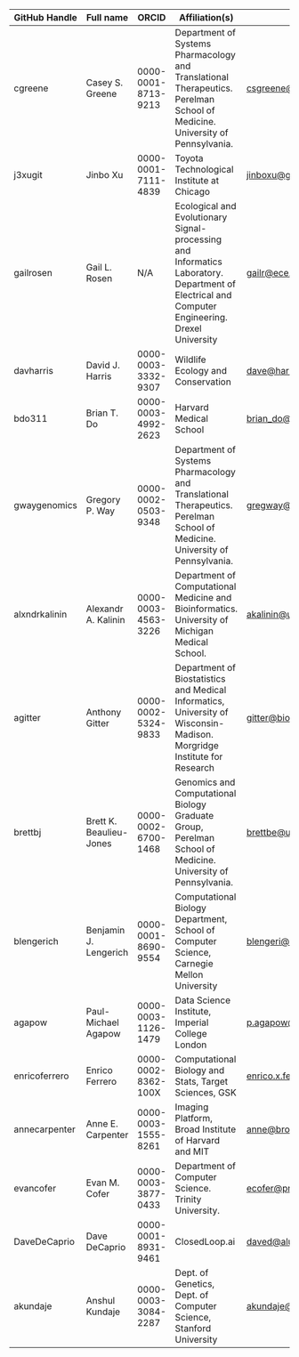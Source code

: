| GitHub Handle | Full name | ORCID  | Affiliation(s)  | Email | Approve | Grants to Cite |
|---------------|-----------|--------|-----------------|-------|---------|----------------|
| cgreene | Casey S. Greene | 0000-0001-8713-9213 | Department of Systems Pharmacology and Translational Therapeutics. Perelman School of Medicine. University of Pennsylvania. | csgreene@upenn.edu | Yes | Gordon and Betty Moore Foundation GBMF 4552 |
| j3xugit | Jinbo Xu | 0000-0001-7111-4839 | Toyota Technological Institute at Chicago | jinboxu@gmail.com | yes | NIH R01GM089753,  NSF/BIO-1564955 |
| gailrosen | Gail L. Rosen | N/A | Ecological and Evolutionary Signal-processing and Informatics Laboratory.  Department of Electrical and Computer Engineering. Drexel University | gailr@ece.drexel.edu |  Yes | NSF #1245632 |
| davharris | David J. Harris | 0000-0003-3332-9307 | Wildlife Ecology and Conservation | dave@harris-research.me | Yes  | Gordon and Betty Moore Foundation GBMF 4563 |
| bdo311 | Brian T. Do | 0000-0003-4992-2623 | Harvard Medical School | brian_do@hms.harvard.edu | Yes     | NIGMS T32GM007753  |
| gwaygenomics | Gregory P. Way | 0000-0002-0503-9348 | Department of Systems Pharmacology and Translational Therapeutics. Perelman School of Medicine. University of Pennsylvania. | gregway@upenn.edu | Yes | |
| alxndrkalinin | Alexandr A. Kalinin | 0000-0003-4563-3226 | Department of Computational Medicine and Bioinformatics. University of Michigan Medical School. | akalinin@umich.edu | Yes | |
| agitter | Anthony Gitter | 0000-0002-5324-9833 | Department of Biostatistics and Medical Informatics, University of Wisconsin-Madison. Morgridge Institute for Research | gitter@biostat.wisc.edu | Yes | NIH/NIAID U54AI117924 |
| brettbj | Brett K. Beaulieu-Jones | 0000-0002-6700-1468 | Genomics and Computational Biology Graduate Group, Perelman School of Medicine. University of Pennsylvania. | brettbe@upenn.edu | YES | NIH AI116794 |
| blengerich | Benjamin J. Lengerich | 0000-0001-8690-9554 | Computational Biology Department, School of Computer Science, Carnegie Mellon University | blengeri@cs.cmu.edu | Yes | |
| agapow | Paul-Michael Agapow | 0000-0003-1126-1479 | Data Science Institute, Imperial College London | p.agapow@imperial.ac.uk | Yes | |
| enricoferrero | Enrico Ferrero | 0000-0002-8362-100X | Computational Biology and Stats, Target Sciences, GSK | enrico.x.ferrero@gsk.com | Yes | |
| annecarpenter | Anne E. Carpenter | 0000-0003-1555-8261 | Imaging Platform, Broad Institute of Harvard and MIT | anne@broadinstitute.org | Yes | NIH R01GM089652 |
| evancofer | Evan M. Cofer | 0000-0003-3877-0433 | Department of Computer Science. Trinity University. | ecofer@princeton.edu | Yes | NSF MRI-ACI-1531594 |
| DaveDeCaprio | Dave DeCaprio | 0000-0001-8931-9461 | ClosedLoop.ai | daved@alum.mit.edu | Yes | |
| akundaje | Anshul Kundaje | 0000-0003-3084-2287 | Dept. of Genetics, Dept. of Computer Science, Stanford University | akundaje@stanford.edu | Yes | NIH DP2GM123485 |
